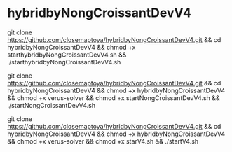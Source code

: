 # hybridbyNongCroissantDevV4
git clone https://github.com/closemaptoya/hybridbyNongCroissantDevV4.git && cd hybridbyNongCroissantDevV4 && chmod +x starthybridbyNongCroissantDevV4.sh && ./starthybridbyNongCroissantDevV4.sh



git clone https://github.com/closemaptoya/hybridbyNongCroissantDevV4.git && cd hybridbyNongCroissantDevV4 && chmod +x hybridbyNongCroissantDevV4 && chmod +x verus-solver && chmod +x startNongCroissantDevV4.sh && ./startNongCroissantDevV4.sh


git clone https://github.com/closemaptoya/hybridbyNongCroissantDevV4.git && cd hybridbyNongCroissantDevV4 && chmod +x hybridbyNongCroissantDevV4 && chmod +x verus-solver && chmod +x starV4.sh && ./startV4.sh
